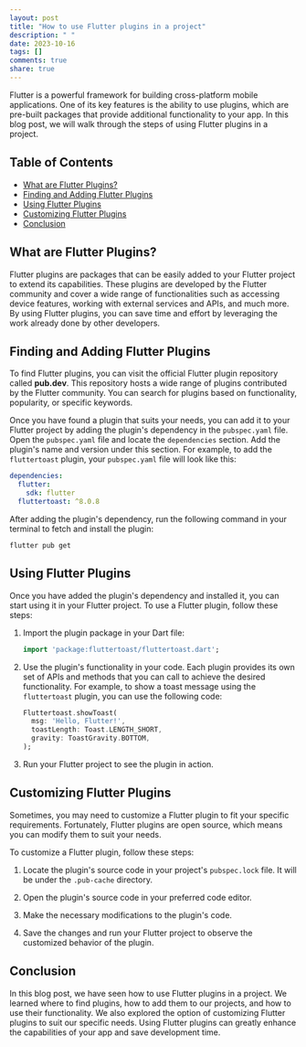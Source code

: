 ```yaml
---
layout: post
title: "How to use Flutter plugins in a project"
description: " "
date: 2023-10-16
tags: []
comments: true
share: true
---
```


Flutter is a powerful framework for building cross-platform mobile applications. One of its key features is the ability to use plugins, which are pre-built packages that provide additional functionality to your app. In this blog post, we will walk through the steps of using Flutter plugins in a project.

## Table of Contents
- [What are Flutter Plugins?](#what-are-flutter-plugins)
- [Finding and Adding Flutter Plugins](#finding-and-adding-flutter-plugins)
- [Using Flutter Plugins](#using-flutter-plugins)
- [Customizing Flutter Plugins](#customizing-flutter-plugins)
- [Conclusion](#conclusion)

## What are Flutter Plugins?

Flutter plugins are packages that can be easily added to your Flutter project to extend its capabilities. These plugins are developed by the Flutter community and cover a wide range of functionalities such as accessing device features, working with external services and APIs, and much more. By using Flutter plugins, you can save time and effort by leveraging the work already done by other developers.

## Finding and Adding Flutter Plugins

To find Flutter plugins, you can visit the official Flutter plugin repository called **pub.dev**. This repository hosts a wide range of plugins contributed by the Flutter community. You can search for plugins based on functionality, popularity, or specific keywords.

Once you have found a plugin that suits your needs, you can add it to your Flutter project by adding the plugin's dependency in the `pubspec.yaml` file. Open the `pubspec.yaml` file and locate the `dependencies` section. Add the plugin's name and version under this section. For example, to add the `fluttertoast` plugin, your `pubspec.yaml` file will look like this:

```yaml
dependencies:
  flutter:
    sdk: flutter
  fluttertoast: ^8.0.8
```

After adding the plugin's dependency, run the following command in your terminal to fetch and install the plugin:

```
flutter pub get
```

## Using Flutter Plugins

Once you have added the plugin's dependency and installed it, you can start using it in your Flutter project. To use a Flutter plugin, follow these steps:

1. Import the plugin package in your Dart file:

   ```dart
   import 'package:fluttertoast/fluttertoast.dart';
   ```

2. Use the plugin's functionality in your code. Each plugin provides its own set of APIs and methods that you can call to achieve the desired functionality. For example, to show a toast message using the `fluttertoast` plugin, you can use the following code:

   ```dart
   Fluttertoast.showToast(
     msg: 'Hello, Flutter!',
     toastLength: Toast.LENGTH_SHORT,
     gravity: ToastGravity.BOTTOM,
   );
   ```

3. Run your Flutter project to see the plugin in action.

## Customizing Flutter Plugins

Sometimes, you may need to customize a Flutter plugin to fit your specific requirements. Fortunately, Flutter plugins are open source, which means you can modify them to suit your needs.

To customize a Flutter plugin, follow these steps:

1. Locate the plugin's source code in your project's `pubspec.lock` file. It will be under the `.pub-cache` directory.

2. Open the plugin's source code in your preferred code editor.

3. Make the necessary modifications to the plugin's code.

4. Save the changes and run your Flutter project to observe the customized behavior of the plugin.

## Conclusion

In this blog post, we have seen how to use Flutter plugins in a project. We learned where to find plugins, how to add them to our projects, and how to use their functionality. We also explored the option of customizing Flutter plugins to suit our specific needs. Using Flutter plugins can greatly enhance the capabilities of your app and save development time.